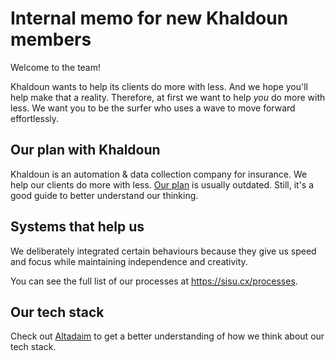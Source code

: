 # Internal memo for new Khaldoun members

Welcome to the team!

Khaldoun wants to help its clients do more with less.
And we hope you'll help make that a reality.
Therefore, at first we want to help *you* do more with less.
We want you to be the surfer who uses a wave to move forward effortlessly.

## Our plan with Khaldoun

Khaldoun is an automation & data collection company for insurance.
We help our clients do more with less.
[Our plan](/docs/plan.md) is usually outdated.
Still, it's a good guide to better understand our thinking.

## Systems that help us

We deliberately integrated certain behaviours
because they give us speed and focus
while maintaining independence and creativity.

You can see the full list of our processes at <https://sisu.cx/processes>.

## Our tech stack

Check out [Altadaim](https://github.com/khaldoun-xyz/altadaim)
to get a better understanding of how we think about our tech stack.
